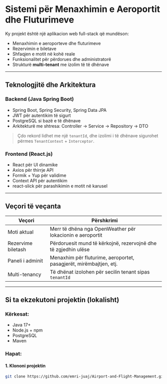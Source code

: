 # Sistemi për Menaxhimin e Aeroportit dhe Fluturimeve

Ky projekt është një aplikacion web full-stack që mundëson:
- Menaxhimin e aeroporteve dhe fluturimeve
- Rezervimin e biletave
- Shfaqjen e motit në kohë reale
- Funksionalitet për përdorues dhe administratorë
- Strukturë **multi-tenant** me izolim të të dhënave

---

## Teknologjitë dhe Arkitektura

### Backend (Java Spring Boot)
- Spring Boot, Spring Security, Spring Data JPA
- JWT për autentikim të sigurt
- PostgreSQL si bazë e të dhënave
- Arkitekturë me shtresa: Controller → Service → Repository → DTO

> Çdo rekord lidhet me një `tenantId`, dhe izolimi i të dhënave sigurohet përmes `TenantContext` + `Interceptor`.

### Frontend (React.js)
- React për UI dinamike
- Axios për thirrje API
- Formik + Yup për validime
- Context API për autentikim
- react-slick për parashikimin e motit në karusel

---

##  Veçori të veçanta

| Veçori                  | Përshkrimi                                                             |
|-------------------------|-------------------------------------------------------------------------|
| Moti aktual             | Merr të dhëna nga OpenWeather për lokacionin e aeroportit              |
| Rezervime biletash      | Përdoruesit mund të kërkojnë, rezervojnë dhe të zgjedhin ulëse         |
| Paneli i adminit        | Menaxhim për fluturime, aeroportet, pasagjerët, mirëmbajtjen, etj.     |
| Multi-tenancy           | Të dhënat izolohen për secilin tenant sipas `tenantId`                 |

---

## Si ta ekzekutoni projektin (lokalisht)

### Kërkesat:
- Java 17+
- Node.js + npm
- PostgreSQL
- Maven

### Hapat:

#### 1. Klononi projektin
```bash
git clone https://github.com/emri-juaj/Airport-and-Flight-Management.git

